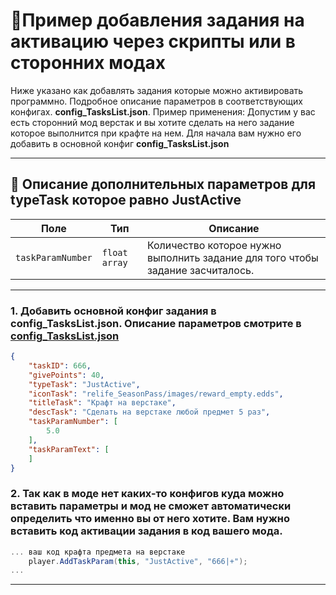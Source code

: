 
# 📄Пример добавления задания на активацию через скрипты или в сторонних модах

Ниже указано как добавлять задания которые можно активировать программно. Подробное описание параметров в соответствующих конфигах. **config_TasksList.json**. 
Пример применения: Допустим у вас есть сторонний мод верстак и вы хотите сделать на него задание которое выполнится при крафте на нем. Для начала вам нужно его добавить в основной конфиг **config_TasksList.json**

---
## 🧩 Описание дополнительных параметров для **typeTask** которое равно **JustActive**

| Поле              | Тип        |  Описание |
|-------------------|------------|----------|
| `taskParamNumber`      | `float array`   | Количество которое нужно выполнить задание для того чтобы задание засчиталось. |

---
### 1. Добавить основной конфиг задания в config_TasksList.json. Описание параметров смотрите в [config_TasksList.json](https://github.com/virusomanvs/relife_SeasonPass/blob/main/config_TasksList.md)

```json
{
    "taskID": 666,
    "givePoints": 40,
    "typeTask": "JustActive",
    "iconTask": "relife_SeasonPass/images/reward_empty.edds",
    "titleTask": "Крафт на верстаке",
    "descTask": "Сделать на верстаке любой предмет 5 раз",
    "taskParamNumber": [
        5.0
    ],
    "taskParamText": [
    ]
}
```
### 2. Так как в моде нет каких-то конфигов куда можно вставить параметры и мод не сможет автоматически определить что именно вы от него хотите. Вам нужно вставить код активации задания в код вашего мода. 

```C#
... ваш код крафта предмета на верстаке
    player.AddTaskParam(this, "JustActive", "666|+");
...
```
---
